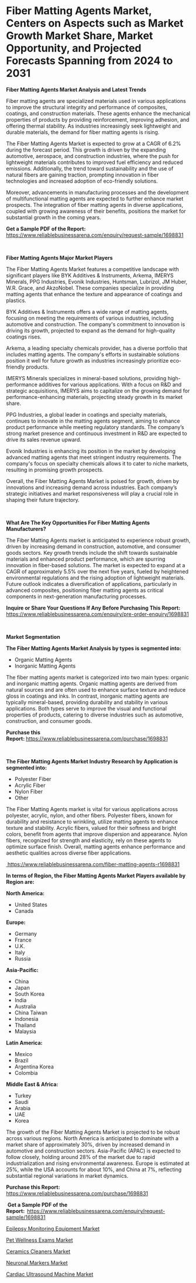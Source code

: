 <p><h1>Fiber Matting Agents Market, Centers on Aspects such as Market Growth Market Share, Market Opportunity, and Projected Forecasts Spanning from 2024 to 2031</h1></p><p><strong>Fiber Matting Agents Market Analysis and Latest Trends</strong></p>
<p><p>Fiber matting agents are specialized materials used in various applications to improve the structural integrity and performance of composites, coatings, and construction materials. These agents enhance the mechanical properties of products by providing reinforcement, improving adhesion, and offering thermal stability. As industries increasingly seek lightweight and durable materials, the demand for fiber matting agents is rising.</p><p>The Fiber Matting Agents Market is expected to grow at a CAGR of 6.2% during the forecast period. This growth is driven by the expanding automotive, aerospace, and construction industries, where the push for lightweight materials contributes to improved fuel efficiency and reduced emissions. Additionally, the trend toward sustainability and the use of natural fibers are gaining traction, prompting innovation in fiber technologies and increased adoption of eco-friendly solutions.</p><p>Moreover, advancements in manufacturing processes and the development of multifunctional matting agents are expected to further enhance market prospects. The integration of fiber matting agents in diverse applications, coupled with growing awareness of their benefits, positions the market for substantial growth in the coming years.</p></p>
<p><strong>Get a Sample PDF of the Report:&nbsp;</strong> <a href="https://www.reliablebusinessarena.com/enquiry/request-sample/1698831?utm_campaign=1580&utm_medium=2&utm_source=Github&utm_content=ia&utm_term=20102024&utm_id=fiber-matting-agents">https://www.reliablebusinessarena.com/enquiry/request-sample/1698831</a></p>
<p>&nbsp;</p>
<p><strong>Fiber Matting Agents Major Market Players</strong></p>
<p><p>The Fiber Matting Agents Market features a competitive landscape with significant players like BYK Additives & Instruments, Arkema, IMERYS Minerals, PPG Industries, Evonik Industries, Huntsman, Lubrizol, JM Huber, W.R. Grace, and AkzoNobel. These companies specialize in providing matting agents that enhance the texture and appearance of coatings and plastics.</p><p>BYK Additives & Instruments offers a wide range of matting agents, focusing on meeting the requirements of various industries, including automotive and construction. The company's commitment to innovation is driving its growth, projected to expand as the demand for high-quality coatings rises.</p><p>Arkema, a leading specialty chemicals provider, has a diverse portfolio that includes matting agents. The company's efforts in sustainable solutions position it well for future growth as industries increasingly prioritize eco-friendly products.</p><p>IMERYS Minerals specializes in mineral-based solutions, providing high-performance additives for various applications. With a focus on R&D and strategic acquisitions, IMERYS aims to capitalize on the growing demand for performance-enhancing materials, projecting steady growth in its market share.</p><p>PPG Industries, a global leader in coatings and specialty materials, continues to innovate in the matting agents segment, aiming to enhance product performance while meeting regulatory standards. The company’s strong market presence and continuous investment in R&D are expected to drive its sales revenue upward.</p><p>Evonik Industries is enhancing its position in the market by developing advanced matting agents that meet stringent industry requirements. The company's focus on specialty chemicals allows it to cater to niche markets, resulting in promising growth prospects.</p><p>Overall, the Fiber Matting Agents Market is poised for growth, driven by innovations and increasing demand across industries. Each company’s strategic initiatives and market responsiveness will play a crucial role in shaping their future trajectory.</p></p>
<p>&nbsp;</p>
<p><strong>What Are The Key Opportunities For Fiber Matting Agents Manufacturers?</strong></p>
<p><p>The Fiber Matting Agents market is anticipated to experience robust growth, driven by increasing demand in construction, automotive, and consumer goods sectors. Key growth trends include the shift towards sustainable materials and enhanced product performance, which are spurring innovation in fiber-based solutions. The market is expected to expand at a CAGR of approximately 5.5% over the next five years, fueled by heightened environmental regulations and the rising adoption of lightweight materials. Future outlook indicates a diversification of applications, particularly in advanced composites, positioning fiber matting agents as critical components in next-generation manufacturing processes.</p></p>
<p><strong>Inquire or Share Your Questions If Any Before Purchasing This Report:</strong> <a href="https://www.reliablebusinessarena.com/enquiry/pre-order-enquiry/1698831?utm_campaign=1580&utm_medium=2&utm_source=Github&utm_content=ia&utm_term=20102024&utm_id=fiber-matting-agents">https://www.reliablebusinessarena.com/enquiry/pre-order-enquiry/1698831</a></p>
<p>&nbsp;</p>
<p><strong>Market Segmentation</strong></p>
<p><strong>The Fiber Matting Agents Market Analysis by types is segmented into:</strong></p>
<p><ul><li>Organic Matting Agents</li><li>Inorganic Matting Agents</li></ul></p>
<p><p>The fiber matting agents market is categorized into two main types: organic and inorganic matting agents. Organic matting agents are derived from natural sources and are often used to enhance surface texture and reduce gloss in coatings and inks. In contrast, inorganic matting agents are typically mineral-based, providing durability and stability in various applications. Both types serve to improve the visual and functional properties of products, catering to diverse industries such as automotive, construction, and consumer goods.</p></p>
<p><strong>Purchase this Report:&nbsp;</strong><a href="https://www.reliablebusinessarena.com/purchase/1698831?utm_campaign=1580&utm_medium=2&utm_source=Github&utm_content=ia&utm_term=20102024&utm_id=fiber-matting-agents">https://www.reliablebusinessarena.com/purchase/1698831</a></p>
<p>&nbsp;</p>
<p><strong>The Fiber Matting Agents Market Industry Research by Application is segmented into:</strong></p>
<p><ul><li>Polyester Fiber</li><li>Acrylic Fiber</li><li>Nylon Fiber</li><li>Other</li></ul></p>
<p><p>The Fiber Matting Agents market is vital for various applications across polyester, acrylic, nylon, and other fibers. Polyester fibers, known for durability and resistance to wrinkling, utilize matting agents to enhance texture and stability. Acrylic fibers, valued for their softness and bright colors, benefit from agents that improve dispersion and appearance. Nylon fibers, recognized for strength and elasticity, rely on these agents to optimize surface finish. Overall, matting agents enhance performance and aesthetic qualities across diverse fiber applications.</p></p>
<p><a href="https://www.reliablebusinessarena.com/fiber-matting-agents-r1698831?utm_campaign=1580&utm_medium=2&utm_source=Github&utm_content=ia&utm_term=20102024&utm_id=fiber-matting-agents">&nbsp;https://www.reliablebusinessarena.com/fiber-matting-agents-r1698831</a></p>
<p><strong>In terms of Region, the Fiber Matting Agents Market Players available by Region are:</strong></p>
<p>
    <p> <strong> North America: </strong>
        <ul>
            <li>United States</li>
            <li>Canada</li>
        </ul>
        </p> 
    <p> <strong> Europe: </strong>
        <ul>
            <li>Germany</li>
            <li>France</li>
            <li>U.K.</li>
            <li>Italy</li>
            <li>Russia</li>
        </ul>
        </p> 
    <p> <strong> Asia-Pacific: </strong>
        <ul>
            <li>China</li>
            <li>Japan</li>
            <li>South Korea</li>
            <li>India</li>
            <li>Australia</li>
            <li>China Taiwan</li>
            <li>Indonesia</li>
            <li>Thailand</li>
            <li>Malaysia</li>
        </ul>
        </p> 
    <p> <strong> Latin America: </strong>
        <ul>
            <li>Mexico</li>
            <li>Brazil</li>
            <li>Argentina Korea</li>
            <li>Colombia</li>
        </ul>
        </p> 
    <p> <strong> Middle East & Africa: </strong>
        <ul>
            <li>Turkey</li>
            <li>Saudi</li>
            <li>Arabia</li>
            <li>UAE</li>
            <li>Korea</li>
        </ul>
    </p>
    </p>
<p><p>The growth of the Fiber Matting Agents Market is projected to be robust across various regions. North America is anticipated to dominate with a market share of approximately 30%, driven by increased demand in automotive and construction sectors. Asia-Pacific (APAC) is expected to follow closely, holding around 28% of the market due to rapid industrialization and rising environmental awareness. Europe is estimated at 25%, while the USA accounts for about 10%, and China at 7%, reflecting substantial regional variations in market dynamics.</p></p>
<p><strong>Purchase this Report: </strong><a href="https://www.reliablebusinessarena.com/purchase/1698831?utm_campaign=1580&utm_medium=2&utm_source=Github&utm_content=ia&utm_term=20102024&utm_id=fiber-matting-agents">https://www.reliablebusinessarena.com/purchase/1698831</a></p>
<p>&nbsp;<strong>Get a Sample PDF of the Report:&nbsp;&nbsp;</strong><a href="https://www.reliablebusinessarena.com/enquiry/request-sample/1698831?utm_campaign=1580&utm_medium=2&utm_source=Github&utm_content=ia&utm_term=20102024&utm_id=fiber-matting-agents">https://www.reliablebusinessarena.com/enquiry/request-sample/1698831</a></p>
<p><strong></strong></p>
<p><p><a href="https://www.linkedin.com/pulse/epilepsy-monitoring-equipment-market-essentials-key-players-khoye?utm_campaign=1580&utm_medium=2&utm_source=Github&utm_content=ia&utm_term=20102024&utm_id=fiber-matting-agents">Epilepsy Monitoring Equipment Market</a></p><p><a href="https://www.linkedin.com/pulse/global-pet-wellness-exams-market-share-growth-opportunities-zx7ye?utm_campaign=1580&utm_medium=2&utm_source=Github&utm_content=ia&utm_term=20102024&utm_id=fiber-matting-agents">Pet Wellness Exams Market</a></p><p><a href="https://github.com/JakirUddin651/Market-Research-Report-List-1/blob/main/ceramics-cleaners-market.md?utm_campaign=1580&utm_medium=2&utm_source=Github&utm_content=ia&utm_term=20102024&utm_id=fiber-matting-agents">Ceramics Cleaners Market</a></p><p><a href="https://www.linkedin.com/pulse/neuronal-markers-market-outlook-share-analysis-growth-trends-l9p7e?utm_campaign=1580&utm_medium=2&utm_source=Github&utm_content=ia&utm_term=20102024&utm_id=fiber-matting-agents">Neuronal Markers Market</a></p><p><a href="https://www.linkedin.com/pulse/cardiac-ultrasound-machine-market-revolution-size-share-6t0ye?utm_campaign=1580&utm_medium=2&utm_source=Github&utm_content=ia&utm_term=20102024&utm_id=fiber-matting-agents">Cardiac Ultrasound Machine Market</a></p></p>